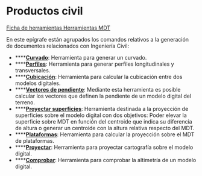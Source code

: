# Productos civil

[Ficha de herramientas Herramientas MDT](./)

En este epígrafe están agrupados los comandos relativos a la generación de documentos relacionados con Ingeniería Civil:

* \*\*\*\*[**Curvado**](../../como.../como-curvado.md): Herramienta para generar un curvado.
* \*\*\*\*[**Perfiles**](../../como.../como-perfiles.md): Herramienta para generar perfiles longitudinales y transversales.
* \*\*\*\*[**Cubicación**](../../como.../como-cubicacion.md): Herramienta para calcular la cubicación entre dos modelos digitales.
* \*\*\*\*[**Vectores de pendiente**](../../herramientas-mdt/vectores-de-pendiente.md): Mediante esta herramienta es posible calcular los vectores que definen la pendiente de un modelo digital del terreno.
* \*\*\*\*[**Proyectar superficies**](../../herramientas-mdt/proyectar-superficies.md): Herramienta destinada a la proyección de superficies sobre el modelo digital con dos objetivos: Poder elevar la superficie sobre MDT en función del centroide que indica su diferencia de altura o generar un centroide con la altura relativa respecto del MDT.
* \*\*\*\*[**Plataformas**](../../como.../como-plataformas.md): Herramienta para calcular la proyección sobre el MDT de plataformas.
* \*\*\*\*[**Proyectar**](../../como.../como-proyeccion-sobre-mdt.md): Herramienta para proyectar cartografía sobre el modelo digital.
* \*\*\*\*[**Comprobar**](../../como.../como-comprobar-mdt.md): Herramienta para comprobar la altimetría de un modelo digital.

